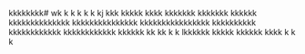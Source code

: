 kkkkkkkk# wk
k
k
k
k
k
kj
kkk
kkkkk
kkkk
kkkkkkk
kkkkkkk
kkkkkk
kkkkkkkkkkkkkk
kkkkkkkkkkkkkkk
kkkkkkkkkkkkkkkk
kkkkkkkkkk
kkkkkkkkkkkk
kkkkkkkkkkkk
kkkkkk
kk
kk
k
k
lkkkkkk
kkkkk
kkkkkk
kkkk
k
k
k
